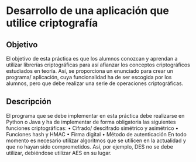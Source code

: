 # Desarrollo de una aplicación que utilice criptografía
## Objetivo
El objetivo de esta práctica es que los alumnos conozcan y aprendan a utilizar librerías
criptográficas para así afianzar los conceptos criptográficos estudiados en teoría. Así, se
proporciona un enunciado para crear un programa/ aplicación, cuya funcionalidad ha de ser
escogida por los alumnos, pero que debe realizar una serie de operaciones criptográficas.

## Descripción
El programa que se debe implementar en esta práctica debe realizarse en Python o Java y ha de
implementar de forma obligatoria las siguientes funciones criptográficas:
• Cifrado/ descifrado simétrico y asimétrico
• Funciones hash y HMAC
• Firma digital
• Método de autenticación
En todo momento es necesario utilizar algoritmos que se utilicen en la actualidad y que no hayan
sido comprometidos. Así, por ejemplo, DES no se debe utilizar, debiéndose utilizar AES en su
lugar.
